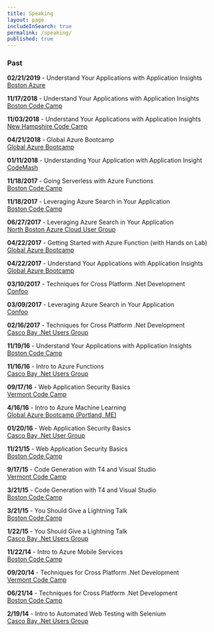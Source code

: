 ```yaml
---
title: Speaking
layout: page
includeInSearch: true
permalink: /speaking/
published: true
---
```


### Past
**02/21/2019** - Understand Your Applications with Application Insights<br>
[Boston Azure](https://www.meetup.com/bostonazure/events/258109596/)

**11/17/2018** - Understand Your Applications with Application Insights<br>
[Boston Code Camp](https://www.bostoncodecamp.com/CC30/sessions/details/16698)

**11/03/2018** - Understand Your Applications with Application Insights<br>
[New Hampshire Code Camp](https://sessionize.com/api/v2/2k7oucky/view/grid)

**04/21/2018** - Global Azure Bootcamp<br>
[Global Azure Bootcamp](https://www.meetup.com/CascoBayNUG/events/243859619/)

**01/11/2018** - Understanding Your Application with Application Insight<br>
[CodeMash](http://www.codemash.org/sessions/?id=6739)

**11/18/2017** - Going Serverless with Azure Functions<br>
[Boston Code Camp](https://www.bostoncodecamp.com/CC28/sessions/details/16513)

**11/18/2017** - Leveraging Azure Search in Your Application<br>
[Boston Code Camp](https://www.bostoncodecamp.com/CC28/sessions/details/16514)

**06/27/2017** - Leveraging Azure Search in Your Application<br>
[North Boston Azure Cloud User Group](https://www.meetup.com/North-Boston-Azure-Cloud-User-Group/events/239047186/)

**04/22/2017** - Getting Started with Azure Function (with Hands on Lab)<br>
[Global Azure Bootcamp](https://www.meetup.com/CascoBayNUG/events/236227762/)

**04/22/2017** - Understand Your Applications with Application Insights<br>
[Global Azure Bootcamp](https://www.meetup.com/CascoBayNUG/events/236227762/)

**03/10/2017** - Techniques for Cross Platform .Net Development<br>
[Confoo](https://confoo.ca/en/yul2017/session/techniques-for-cross-platform-net-development)

**03/09/2017** - Leveraging Azure Search in Your Application<br>
[Confoo](https://confoo.ca/en/yul2017/session/leveraging-azure-search-in-your-application) 

**02/16/2017** - Techniques for Cross Platform .Net Development<br>
[Casco Bay .Net Users Group](https://www.meetup.com/CascoBayNUG/events/237054977/)

**11/19/16** - Understand Your Applications with Application Insights<br>
[Boston Code Camp](http://www.bostoncodecamp.com/CC26/sessions/details/16391)

**11/16/16** - Intro to Azure Functions<br>
[Casco Bay .Net Users Group](http://www.meetup.com/CascoBayNUG/events/235116962/)

**09/17/16** - Web Application Security Basics <br>
<a href="http://vtcodecamp.org/2016/sessions#web-application-security-basics" target="_blank">Vermont Code Camp</a>

**4/16/16** - Intro to Azure Machine Learning  <br>
<a href="http://www.meetup.com/CascoBayNUG/events/227718749/" target="_blank">Global Azure Bootcamp (Portland, ME)</a> 

**01/20/16** - Web Application Security Basics <br>
<a href="http://www.meetup.com/CascoBayNUG/events/227717700/" target="_blank">Casco Bay .Net User Group</a>

**11/21/15** - Web Application Security Basics <br>
<a href="http://www.bostoncodecamp.com/CC24/sessions/details/15290" target="_blank">Boston Code Camp</a> 

**9/17/15** - Code Generation with T4 and Visual Studio <br>
<a href="http://vtcodecamp.org/2014/sessions" target="_blank">Vermont Code Camp</a>

**3/21/15** - Code Generation with T4 and Visual Studio <br>
<a href="http://www.bostoncodecamp.com/CC23/Schedule/Index" target="_blank">Boston Code Camp</a>

**3/21/15** - You Should Give a Lightning Talk <br>
<a href="http://www.bostoncodecamp.com/CC23/Schedule/Index" target="_blank">Boston Code Camp</a>

**1/22/15** - You Should Give a Lightning Talk <br>
<a href="http://cbnug.net/" target="_blank">Casco Bay .Net Users Group</a> 

**11/22/14** - Intro to Azure Mobile Services <br>
<a href="http://www.bostoncodecamp.com/CC22/Schedule/Index" target="_blank">Boston Code Camp</a>

**09/20/14** - Techniques for Cross Platform .Net Development <br>
<a href="http://vtcodecamp.org/2014/sessions" target="_blank">Vermont Code Camp</a> 

**06/21/14** - Techniques for Cross Platform .Net Development <br>
<a href="http://www.bostoncodecamp.com/CC21/Schedule/Index" target="_blank">Boston Code Camp</a>

**2/19/14** - Intro to Automated Web Testing with Selenium <br>
<a href="http://cbnug.net/" target="_blank">Casco Bay .Net Users Group</a>
